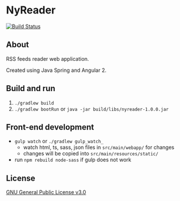 # NyReader
[![Build Status](https://travis-ci.org/DudaKamil/nyreader.svg?branch=master)](https://travis-ci.org/DudaKamil/nyreader)

## About
RSS feeds reader web application.

Created using Java Spring and Angular 2.

## Build and run
1. `./gradlew build`
2. `./gradlew bootRun` or `java -jar build/libs/nyreader-1.0.0.jar`

## Front-end development
* `gulp watch` or `./gradlew gulp_watch_`
    - watch html, ts, sass, json files in `src/main/webapp/` for changes
    - changes will be copied into `src/main/resources/static/`
* run `npm rebuild node-sass` if gulp does not work

## License
[GNU General Public License v3.0](/LICENSE.md)

